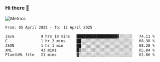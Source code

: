 ### Hi there 👋

![Metrics](https://github.com/radoapx/radoapx/blob/main/github-metrics.svg)

<!--START_SECTION:waka-->

```txt
From: 05 April 2025 - To: 12 April 2025

Java            9 hrs 10 mins   ██████████████████▓░░░░░░   74.11 %
C               1 hr 2 mins     ██░░░░░░░░░░░░░░░░░░░░░░░   08.38 %
JSON            1 hr 1 min      ██░░░░░░░░░░░░░░░░░░░░░░░   08.28 %
XML             43 mins         █▒░░░░░░░░░░░░░░░░░░░░░░░   05.84 %
PlantUML file   21 mins         ▓░░░░░░░░░░░░░░░░░░░░░░░░   02.86 %
```

<!--END_SECTION:waka-->

<!--
**radoapx/radoapx** is a ✨ _special_ ✨ repository because its `README.md` (this file) appears on your GitHub profile.

Here are some ideas to get you started:

- 🔭 I’m currently working on ...
- 🌱 I’m currently learning ...
- 👯 I’m looking to collaborate on ...
- 🤔 I’m looking for help with ...
- 💬 Ask me about ...
- 📫 How to reach me: ...
- 😄 Pronouns: ...
- ⚡ Fun fact: ...
-->
